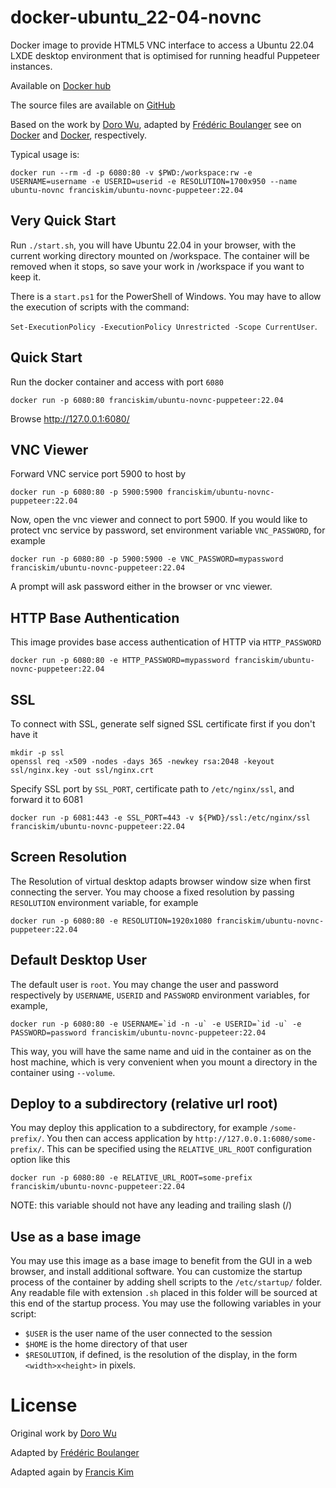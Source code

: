 docker-ubuntu_22-04-novnc
===================

Docker image to provide HTML5 VNC interface to access a Ubuntu 22.04 LXDE desktop environment that is optimised for running headful Puppeteer instances.

Available on [Docker hub](https://hub.docker.com/r/franciskim/ubuntu-novnc-puppeteer)

The source files are available on [GitHub](https://github.com/Frederic-Boulanger-UPS/docker-ubuntu-novnc)

Based on the work by [Doro Wu](https://github.com/fcwu), adapted by [Frédéric Boulanger](https://github.com/Frederic-Boulanger-UPS)
 see on [Docker](https://hub.docker.com/r/dorowu/ubuntu-desktop-lxde-vnc/) and [Docker](https://hub.docker.com/r/fredblgr/ubuntu-novnc), respectively.


Typical usage is:

```
docker run --rm -d -p 6080:80 -v $PWD:/workspace:rw -e USERNAME=username -e USERID=userid -e RESOLUTION=1700x950 --name ubuntu-novnc franciskim/ubuntu-novnc-puppeteer:22.04
```

Very Quick Start
----------------
Run ```./start.sh```, you will have Ubuntu 22.04 in your browser, with the current working directory mounted on /workspace. The container will be removed when it stops, so save your work in /workspace if you want to keep it.

There is a ```start.ps1``` for the PowerShell of Windows. You may have to allow the execution of scripts with the command:

```Set-ExecutionPolicy -ExecutionPolicy Unrestricted -Scope CurrentUser```.

Quick Start
-------------------------
Run the docker container and access with port `6080`

```
docker run -p 6080:80 franciskim/ubuntu-novnc-puppeteer:22.04
```

Browse http://127.0.0.1:6080/


VNC Viewer
------------------

Forward VNC service port 5900 to host by

```
docker run -p 6080:80 -p 5900:5900 franciskim/ubuntu-novnc-puppeteer:22.04
```

Now, open the vnc viewer and connect to port 5900. If you would like to protect vnc service by password, set environment variable `VNC_PASSWORD`, for example

```
docker run -p 6080:80 -p 5900:5900 -e VNC_PASSWORD=mypassword franciskim/ubuntu-novnc-puppeteer:22.04
```

A prompt will ask password either in the browser or vnc viewer.

HTTP Base Authentication
---------------------------

This image provides base access authentication of HTTP via `HTTP_PASSWORD`

```
docker run -p 6080:80 -e HTTP_PASSWORD=mypassword franciskim/ubuntu-novnc-puppeteer:22.04
```

SSL
--------------------

To connect with SSL, generate self signed SSL certificate first if you don't have it

```
mkdir -p ssl
openssl req -x509 -nodes -days 365 -newkey rsa:2048 -keyout ssl/nginx.key -out ssl/nginx.crt
```

Specify SSL port by `SSL_PORT`, certificate path to `/etc/nginx/ssl`, and forward it to 6081

```
docker run -p 6081:443 -e SSL_PORT=443 -v ${PWD}/ssl:/etc/nginx/ssl franciskim/ubuntu-novnc-puppeteer:22.04
```

Screen Resolution
------------------

The Resolution of virtual desktop adapts browser window size when first connecting the server. You may choose a fixed resolution by passing `RESOLUTION` environment variable, for example

```
docker run -p 6080:80 -e RESOLUTION=1920x1080 franciskim/ubuntu-novnc-puppeteer:22.04
```

Default Desktop User
--------------------

The default user is `root`. You may change the user and password respectively by `USERNAME`, `USERID` and `PASSWORD` environment variables, for example,

```
docker run -p 6080:80 -e USERNAME=`id -n -u` -e USERID=`id -u` -e PASSWORD=password franciskim/ubuntu-novnc-puppeteer:22.04
```

This way, you will have the same name and uid in the container as on the host machine, which is very convenient when you mount a directory in the container using ```--volume```.


Deploy to a subdirectory (relative url root)
--------------------------------------------

You may deploy this application to a subdirectory, for example `/some-prefix/`. You then can access application by `http://127.0.0.1:6080/some-prefix/`. This can be specified using the `RELATIVE_URL_ROOT` configuration option like this

```
docker run -p 6080:80 -e RELATIVE_URL_ROOT=some-prefix franciskim/ubuntu-novnc-puppeteer:22.04
```

NOTE: this variable should not have any leading and trailing slash (/)

Use as a base image
-------------------
You may use this image as a base image to benefit from the GUI in a web browser, and install additional software.
You can customize the startup process of the container by adding shell scripts to the ```/etc/startup/``` folder. Any readable file with extension ```.sh``` placed in this folder will be sourced at this end of the startup process. You may use the following variables in your script:
* ```$USER``` is the user name of the user connected to the session
* ```$HOME``` is the home directory of that user
* ```$RESOLUTION```, if defined, is the resolution of the display, in the form ```<width>x<height>``` in pixels.


License
==================

Original work by [Doro Wu](https://github.com/fcwu)

Adapted by [Frédéric Boulanger](https://github.com/Frederic-Boulanger-UPS)

Adapted again by [Francis Kim](https://github.com/franciskim)

